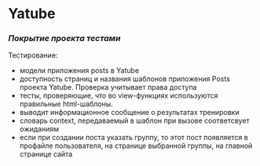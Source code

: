 # Yatube
### _Покрытие проекта тестами_

Тестирование:
- модели приложения posts в Yatube
- доступность страниц и названия шаблонов приложения Posts проекта Yatube. Проверка учитывает права доступа
- тесты, проверяющие, что во view-функциях используются правильные html-шаблоны.
- выводит информационное сообщение о результатах тренировки
- словарь context, передаваемый в шаблон при вызове соответсвует ожиданиям
- если при создании поста указать группу, то этот пост появляется в профайле пользователя, на странице выбранной группы, на главной странице сайта
